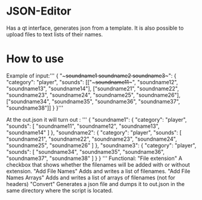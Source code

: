 # JSON-Editor
Has a qt interface, generates json from a template. It is also possible to upload files to text lists of their names. 

# How to use
Example of input:'''
{
"~~~soundname1 soundname2 soundname3~~~": {
    "category": "player",
    "sounds": [["~~~soundname11~~~", "soundname12", "soundname13", "soundname14"], ["soundname21", "soundname22", "soundname23", "soundname24", "soundname25", "soundname26"], ["soundname34", "soundname35", "soundname36", "soundname37", "soundname38"]]
  }
}'''

At the out.json it will turn out :
'''
{
  "soundname1": {
    "category": "player",
    "sounds": [
      "soundname11",
      "soundname12",
      "soundname13",
      "soundname14"
    ]
  },
  "soundname2": {
    "category": "player",
    "sounds": [
      "soundname21",
      "soundname22",
      "soundname23",
      "soundname24",
      "soundname25",
      "soundname26"
    ]
  },
  "soundname3": {
    "category": "player",
    "sounds": [
      "soundname34",
      "soundname35",
      "soundname36",
      "soundname37",
      "soundname38"
    ]
  }
}
'''
Functional:
"File extension" A checkbox that shows whether the filenames will be added with or without extension.
"Add File Names" Adds and writes a list of filenames.
"Add File Names Arrays" Adds and writes a list of arrays of filenames (not for headers)
"Convert" Generates a json file and dumps it to out.json in the same directory where the script is located. 
